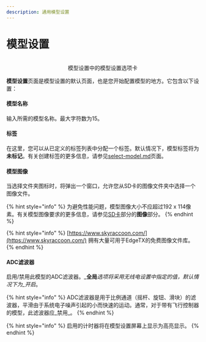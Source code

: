 ```yaml
---
description: 通用模型设置
---
```


# 模型设置

<div align="center">

<figure><img src="//edgetx-static.zkl2333.com/modelsetup.png" alt=""><figcaption><p>模型设置中的模型设置选项卡</p></figcaption></figure>

</div>

**模型设置**页面是模型设置的默认页面，也是您开始配置模型的地方。它包含以下设置：

#### 模型名称

输入所需的模型名称。最大字符数为15。

#### 标签

在这里，您可以从已定义的标签列表中分配一个标签。默认情况下，模型标签将为**未标记**。有关创建标签的更多信息，请参见[select-model.md](../../select-model.md "mention")页面。

#### 模型图像

当选择文件夹图标时，将弹出一个窗口，允许您从SD卡的图像文件夹中选择一个图像文件。

{% hint style="info" %}
为避免性能问题，模型图像大小不应超过192 x 114像素。有关模型图像要求的更多信息，请参见[SD卡](../../radio-settings/sd-card.md)部分的**图像**部分。
{% endhint %}

{% hint style="info" %}
[https://www.skyraccoon.com/](https://www.skyraccoon.com/) 拥有大量可用于EdgeTX的免费图像文件库。
{% endhint %}



#### ADC滤波器

启用/禁用此模型的ADC滤波器。_**全局**_选项将采用无线电设置中指定的值，默认情况下为_开启_。

{% hint style="info" %}
ADC滤波器是用于比例通道（摇杆、旋钮、滑块）的滤波器，平滑由于系统电子噪声引起的小而快速的运动。通常，对于带有飞行控制器的模型，此滤波器应_禁用_。
{% endhint %}

{% hint style="info" %}
启用的计时器将在模型设置屏幕上显示为高亮显示。
{% endhint %}